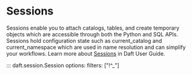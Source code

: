 # Sessions

Sessions enable you to attach catalogs, tables, and create temporary objects which are accessible through both the Python and SQL APIs. Sessions hold configuration state such as current_catalog and current_namespace which are used in name resolution and can simplify your workflows. Learn more about [Sessions](../sessions.md) in Daft User Guide.

::: daft.session.Session
    options:
        filters: ["!^_"]

<!-- add more pages to filters to include them, see dataframe for example -->

<!-- fix: do we need class session? -->